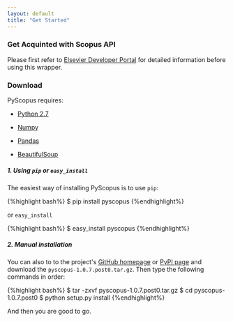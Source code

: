 ```yaml
---
layout: default
title: "Get Started"
---
```


### Get Acquinted with Scopus API

Please first refer to [Elsevier Developer Portal](http://dev.elsevier.com/index.html) for detailed information before using this wrapper.

### Download

PyScopus requires:

+ [Python 2.7](https://www.python.org/download/releases/2.7/)

+ [Numpy](http://www.numpy.org/)

+ [Pandas](http://pandas.pydata.org/)

+ [BeautifulSoup](http://www.crummy.com/software/BeautifulSoup/)

##### 1. Using `pip` or `easy_install`

The easiest way of installing PyScopus is to use `pip`:

{%highlight bash%}
$ pip install pyscopus
{%endhighlight%}

 or `easy_install`

{%highlight bash%}
$ easy_install pyscopus
{%endhighlight%}

##### 2. Manual installation

You can also to to the project's <a href="https://github.com/zhiyzuo/python-scopus" target="_blank">GitHub homepage</a> or <a href="https://pypi.python.org/pypi/pyscopus" target="_blank">PyPI page</a> and download the `pyscopus-1.0.7.post0.tar.gz`. Then type the following commands in order:

{%highlight bash%}
$ tar -zxvf pyscopus-1.0.7.post0.tar.gz 
$ cd pyscopus-1.0.7.post0
$ python setup.py install
{%endhighlight%}

And then you are good to go.

